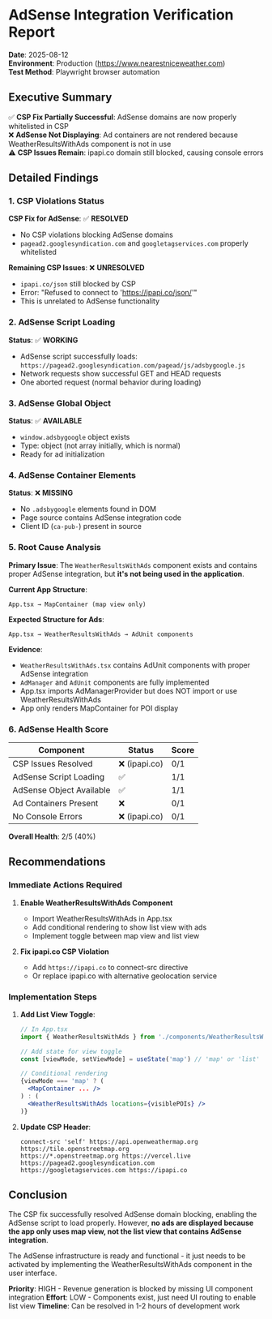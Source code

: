 # AdSense Integration Verification Report

**Date**: 2025-08-12  
**Environment**: Production (https://www.nearestniceweather.com)  
**Test Method**: Playwright browser automation  

## Executive Summary

✅ **CSP Fix Partially Successful**: AdSense domains are now properly whitelisted in CSP  
❌ **AdSense Not Displaying**: Ad containers are not rendered because WeatherResultsWithAds component is not in use  
⚠️ **CSP Issues Remain**: ipapi.co domain still blocked, causing console errors  

## Detailed Findings

### 1. CSP Violations Status
**CSP Fix for AdSense**: ✅ **RESOLVED**
- No CSP violations blocking AdSense domains
- `pagead2.googlesyndication.com` and `googletagservices.com` properly whitelisted

**Remaining CSP Issues**: ❌ **UNRESOLVED**
- `ipapi.co/json` still blocked by CSP
- Error: "Refused to connect to 'https://ipapi.co/json/'"
- This is unrelated to AdSense functionality

### 2. AdSense Script Loading
**Status**: ✅ **WORKING**
- AdSense script successfully loads: `https://pagead2.googlesyndication.com/pagead/js/adsbygoogle.js`
- Network requests show successful GET and HEAD requests
- One aborted request (normal behavior during loading)

### 3. AdSense Global Object
**Status**: ✅ **AVAILABLE**
- `window.adsbygoogle` object exists
- Type: object (not array initially, which is normal)
- Ready for ad initialization

### 4. AdSense Container Elements
**Status**: ❌ **MISSING**
- No `.adsbygoogle` elements found in DOM
- Page source contains AdSense integration code
- Client ID (`ca-pub-`) present in source

### 5. Root Cause Analysis

**Primary Issue**: The `WeatherResultsWithAds` component exists and contains proper AdSense integration, but **it's not being used in the application**.

**Current App Structure**:
```
App.tsx → MapContainer (map view only)
```

**Expected Structure for Ads**:
```
App.tsx → WeatherResultsWithAds → AdUnit components
```

**Evidence**:
- `WeatherResultsWithAds.tsx` contains AdUnit components with proper AdSense integration
- `AdManager` and `AdUnit` components are fully implemented
- App.tsx imports AdManagerProvider but does NOT import or use WeatherResultsWithAds
- App only renders MapContainer for POI display

### 6. AdSense Health Score

| Component | Status | Score |
|-----------|--------|-------|
| CSP Issues Resolved | ❌ (ipapi.co) | 0/1 |
| AdSense Script Loading | ✅ | 1/1 |
| AdSense Object Available | ✅ | 1/1 |
| Ad Containers Present | ❌ | 0/1 |
| No Console Errors | ❌ (ipapi.co) | 0/1 |

**Overall Health**: 2/5 (40%)

## Recommendations

### Immediate Actions Required

1. **Enable WeatherResultsWithAds Component**
   - Import WeatherResultsWithAds in App.tsx
   - Add conditional rendering to show list view with ads
   - Implement toggle between map view and list view

2. **Fix ipapi.co CSP Violation**
   - Add `https://ipapi.co` to connect-src directive
   - Or replace ipapi.co with alternative geolocation service

### Implementation Steps

1. **Add List View Toggle**:
   ```jsx
   // In App.tsx
   import { WeatherResultsWithAds } from './components/WeatherResultsWithAds'
   
   // Add state for view toggle
   const [viewMode, setViewMode] = useState('map') // 'map' or 'list'
   
   // Conditional rendering
   {viewMode === 'map' ? (
     <MapContainer ... />
   ) : (
     <WeatherResultsWithAds locations={visiblePOIs} />
   )}
   ```

2. **Update CSP Header**:
   ```
   connect-src 'self' https://api.openweathermap.org https://tile.openstreetmap.org 
   https://*.openstreetmap.org https://vercel.live https://pagead2.googlesyndication.com 
   https://googletagservices.com https://ipapi.co
   ```

## Conclusion

The CSP fix successfully resolved AdSense domain blocking, enabling the AdSense script to load properly. However, **no ads are displayed because the app only uses map view, not the list view that contains AdSense integration**.

The AdSense infrastructure is ready and functional - it just needs to be activated by implementing the WeatherResultsWithAds component in the user interface.

**Priority**: HIGH - Revenue generation is blocked by missing UI component integration
**Effort**: LOW - Components exist, just need UI routing to enable list view
**Timeline**: Can be resolved in 1-2 hours of development work